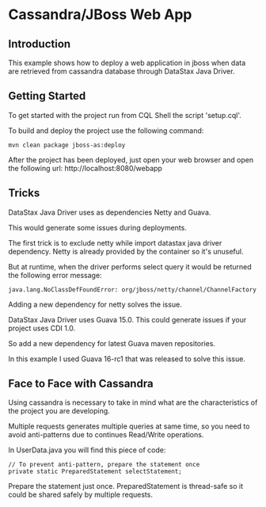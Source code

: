 Cassandra/JBoss Web App
================================


Introduction
-------------------------

This example shows how to deploy a web application in jboss when data are retrieved from cassandra database through DataStax Java Driver.


Getting Started
-------------------------

To get started with the project run from CQL Shell the script 'setup.cql'.

To build and deploy the project use the following command:

	mvn clean package jboss-as:deploy
	
After the project has been deployed, just open your web browser and open the following url:
http://localhost:8080/webapp


Tricks
-------------------------

DataStax Java Driver uses as dependencies Netty and Guava.

This would generate some issues during deployments.

The first trick is to exclude netty while import datastax java driver dependency. Netty is already provided by the container so it's unuseful.

But at runtime, when the driver performs select query it would be returned the following error message:

	java.lang.NoClassDefFoundError: org/jboss/netty/channel/ChannelFactory
	
Adding a new dependency for netty solves the issue.

DataStax Java Driver uses Guava 15.0. This could generate issues if your project uses CDI 1.0.

So add a new dependency for latest Guava maven repositories.

In this example I used Guava 16-rc1 that was released to solve this issue.


Face to Face with Cassandra
-------------------------

Using cassandra is necessary to take in mind what are the characteristics of the project you are developing.

Multiple requests generates multiple queries at same time, so you need to avoid anti-patterns due to continues Read/Write operations.

In UserData.java you will find this piece of code:

	// To prevent anti-pattern, prepare the statement once
	private static PreparedStatement selectStatement;
	
Prepare the statement just once. PreparedStatement is thread-safe so it could be shared safely by multiple requests.